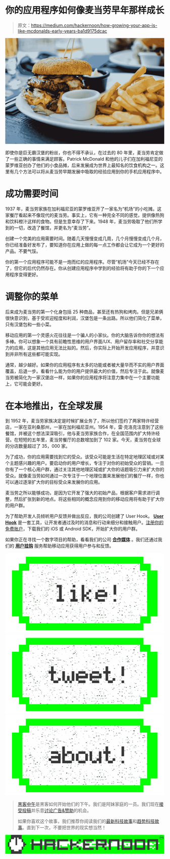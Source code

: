 # 你的应用程序如何像麦当劳早年那样成长

> 原文：<https://medium.com/hackernoon/how-growing-your-app-is-like-mcdonalds-early-years-ba1d9175dcac>

![](img/ffc04395295764085b63e7fc431414d3.png)

即使你是巨无霸汉堡的粉丝，你也不得不承认，在过去的 80 年里，麦当劳肯定做了一些正确的事情来满足顾客。Patrick McDonald 和他的儿子们在加利福尼亚的蒙罗维亚创办了他们的小食品摊，后来发展成为世界上最知名的饮食机构之一。这里有几个方法可以将从麦当劳早期发展中吸取的经验应用到你的手机应用程序中。

# 成功需要时间

1937 年，麦当劳家族在加利福尼亚的蒙罗维亚开了一家名为“机场”的小吃摊。这家餐厅看起来不像现代的麦当劳。事实上，它有一种完全不同的感觉，提供像热狗和饮料橙汁这样的食物。但是生意幸存了下来。1948 年，麦当劳吸取了他们所学到的一切，改造了餐馆，并更名为“麦当劳”。

创建一个完美的应用需要时间。随着几天慢慢变成几周，几个月慢慢变成几个月，你已经准备好发布了，要知道你在应用上做的每一点工作都会让它成为一个更好的产品。不要气馁。

你的第一个应用程序可能不是一炮而红的应用程序。尽管“机场”今天已经不存在了，但它的后代仍然存在。你从创建应用程序中学到的经验将有助于你的下一个应用程序变得更好。

# 调整你的菜单

后来成为麦当劳的第一个化身包括 25 种商品，甚至还有热狗和烤肉。但是兄弟俩很快意识到，基于受欢迎程度和利润，汉堡包是一条出路。所以他们简化了菜单，只有汉堡包和一些小菜。

移动应用的第一个灵感火花往往是一个骗人的小家伙。你的大脑告诉你你的想法有多棒。你可以想象一个具有前瞻性思维的用户界面/UX、用户留存率和社交分享能力的应用，这是其他应用无法比拟的。然后，你实际上开始开发应用程序，并意识到并非所有这些都可能实现。

通常，越少越好。如果你的应用程序有太多的功能或者被大量华而不实的用户界面覆盖，后退一步。看看什么能为你的用户提供最大的价值，然后专注于此。就像麦当劳被简化为一家汉堡店一样，如果你的应用程序将注意力集中在一个主要功能上，它可能会更好。

# 在本地推出，在全球发展

到 1952 年，麦当劳家族决定是时候扩展业务了，所以他们签约了两家特许经营店，一家在亚利桑那州，一家在加利福尼亚州。1954 年，雷·克洛克注意到了这些餐馆，并被这个想法深深吸引，他与麦当劳家族合作，在全国范围内扩大特许经营。在短短的五年里，麦当劳餐厅的总数增加到了 102 家。今天，麦当劳在全球的分店数量超过了 35，000 家。

为了成功，你的应用需要找到它的受众。该受众可能是生活在特定地理区域或对某个主题感兴趣的用户。要启动你的用户增长，专注于对你的初始受众的营销。一旦你有了一个核心用户群，通过关注其他地理区域或扩大你的话题吸引力来扩大你的受众。就像麦当劳如何通过一次专注于一个地理位置来发展他们的餐厅一样，你也可以通过逐渐扩大你的目标受众来发展你的应用。

麦当劳之所以能够成功，是因为它开发了强大的初始产品，根据客户需求进行调整，然后扩张到新的地点。将这些相同的概念应用到你的移动应用将有助于扩大你的用户群。

为了帮助开发人员倾听用户反馈并做出反应，我的公司创建了 User Hook。 [**User Hook**](http://userhook.com) 是一套工具，让开发者通过及时的消息和行动来细分和接触用户。[注册你的免费账户](https://apps.userhook.com/register)，下载我们的 iOS 或 Android SDK，开始扩大你的用户群。

如果你正在寻找一个数字项目的帮助，看看我们的公司 [**合作媒体**](http://cullaboration.com) 。我们还通过我们的 [**用户挂钩**](http://userhook.com) 服务帮助移动应用获得用户参与和反馈。

[![](img/50ef4044ecd4e250b5d50f368b775d38.png)](http://bit.ly/HackernoonFB)[![](img/979d9a46439d5aebbdcdca574e21dc81.png)](https://goo.gl/k7XYbx)[![](img/2930ba6bd2c12218fdbbf7e02c8746ff.png)](https://goo.gl/4ofytp)

> [黑客中午](http://bit.ly/Hackernoon)是黑客如何开始他们的下午。我们是阿妹家庭的一员。我们现在[接受投稿](http://bit.ly/hackernoonsubmission)并乐意[讨论广告&赞助](mailto:partners@amipublications.com)的机会。
> 
> 如果你喜欢这个故事，我们推荐你阅读我们的[最新科技故事](http://bit.ly/hackernoonlatestt)和[趋势科技故事](https://hackernoon.com/trending)。直到下一次，不要把世界的现实想当然！

![](img/be0ca55ba73a573dce11effb2ee80d56.png)